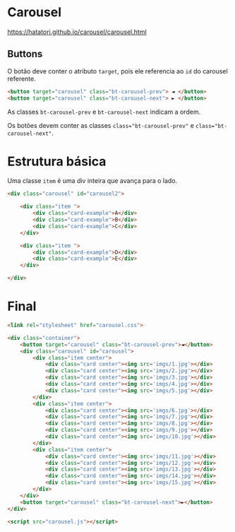 # Carousel

https://hatatori.github.io/carousel/carousel.html


## Buttons

O botão deve conter o atributo ```target```, pois ele referencia ao ```id``` do carousel referente.
```html 
<button target="carousel" class="bt-carousel-prev"> ◄ </button> 
<button target="carousel" class="bt-carousel-next"> ► </button> 
```
As classes ```bt-carousel-prev``` e  ```bt-carousel-next``` indicam a ordem.

Os botões devem conter as classes ```class="bt-carousel-prev"``` e ```class="bt-carousel-next"```.

# Estrutura básica

Uma classe ```item``` é uma div inteira que avança para o lado.

```html
<div class="carousel" id="carousel2">

    <div class="item "> 
        <div class="card-example">A</div>
        <div class="card-example">B</div>
        <div class="card-example">C</div>
    </div>

    <div class="item "> 
        <div class="card-example">D</div>
        <div class="card-example">E</div>
    </div>

</div>
```

# Final
```html
<link rel="stylesheet" href="carousel.css">

<div class="container">
    <button target="carousel" class="bt-carousel-prev">◄</button>
    <div class="carousel" id="carousel">
        <div class="item center">
            <div class="card center"><img src='imgs/1.jpg'></div>
            <div class="card center"><img src='imgs/2.jpg'></div>
            <div class="card center"><img src='imgs/3.jpg'></div>
            <div class="card center"><img src='imgs/4.jpg'></div>
            <div class="card center"><img src='imgs/5.jpg'></div>
        </div>
        <div class="item center">
            <div class="card center"><img src='imgs/6.jpg'></div>
            <div class="card center"><img src='imgs/7.jpg'></div>
            <div class="card center"><img src='imgs/8.jpg'></div>
            <div class="card center"><img src='imgs/9.jpg'></div>
            <div class="card center"><img src='imgs/10.jpg'></div>
        </div>
        <div class="item center">
            <div class="card center"><img src='imgs/11.jpg'></div>
            <div class="card center"><img src='imgs/12.jpg'></div>
            <div class="card center"><img src='imgs/13.jpg'></div>
            <div class="card center"><img src='imgs/14.jpg'></div>
            <div class="card center"><img src='imgs/15.jpg'></div>
        </div>          
    </div>
    <button target="carousel" class="bt-carousel-next">►</button>
</div>

<script src="carousel.js"></script>
```

